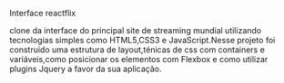 Interface reactflix

clone da interface do principal site de streaming mundial utilizando tecnologias simples como HTML5,CSS3 e JavaScript.Nesse projeto foi construido uma estrutura de layout,ténicas de css com containers e variáveis,como posicionar os elementos com Flexbox e como utilizar plugins Jquery a favor da sua aplicação.